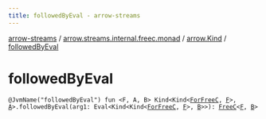 ```yaml
---
title: followedByEval - arrow-streams
---
```


[arrow-streams](../../index.html) / [arrow.streams.internal.freec.monad](../index.html) / [arrow.Kind](index.html) / [followedByEval](./followed-by-eval.html)

# followedByEval

`@JvmName("followedByEval") fun <F, A, B> Kind<Kind<`[`ForFreeC`](../../arrow.streams.internal/-for-free-c.html)`, `[`F`](followed-by-eval.html#F)`>, `[`A`](followed-by-eval.html#A)`>.followedByEval(arg1: Eval<Kind<Kind<`[`ForFreeC`](../../arrow.streams.internal/-for-free-c.html)`, `[`F`](followed-by-eval.html#F)`>, `[`B`](followed-by-eval.html#B)`>>): `[`FreeC`](../../arrow.streams.internal/-free-c/index.html)`<`[`F`](followed-by-eval.html#F)`, `[`B`](followed-by-eval.html#B)`>`